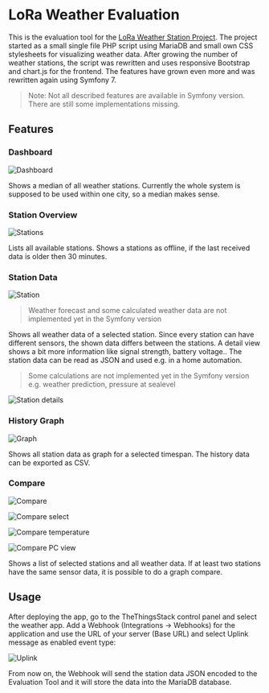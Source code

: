 # LoRa Weather Evaluation

This is the evaluation tool for the [LoRa Weather Station Project](https://github.com/3komma3volt/LoRaWeatherStation_Hardware).
The project started as a small single file PHP script using MariaDB and small own CSS stylesheets for visualizing weather data. After growing the number of weather stations, the script was rewritten and uses responsive Bootstrap and chart.js for the frontend. The features have grown even more and was rewritten again using Symfony 7.

> Note: Not all described features are available in Symfony version. There are still some implementations missing.


## Features

### Dashboard

![Dashboard](assets/documentation/dashboard.png)

Shows a median of all weather stations. Currently the whole system is supposed to be used within one city, so a median makes sense. 
 
### Station Overview

![Stations](assets/documentation/stations.png)

Lists all available stations. Shows a stations as offline, if the last received data is older then 30 minutes. 

### Station Data

![Station](assets/documentation/station.png)

> Weather forecast and some calculated weather data are not implemented yet in the Symfony version

Shows all weather data of a selected station. Since every station can have different sensors, the shown data differs between the stations. A detail view shows a bit more information like signal strength, battery voltage.. The station data can be read as JSON and used e.g. in a home automation.

> Some calculations are not implemented yet in the Symfony version e.g. weather prediction, pressure at sealevel

![Station details](assets/documentation/details.png)
 
### History Graph

![Graph](assets/documentation/graph.png)

 Shows all station data as graph for a selected timespan. The history data can be exported as CSV. 

### Compare

![Compare](assets/documentation/compare.png)

![Compare select](assets/documentation/compareselect.png)

![Compare temperature](assets/documentation/comparetemp.png)

![Compare PC view](assets/documentation/comparebig.png)

Shows a list of selected stations and all weather data. If at least two stations have the same sensor data, it is possible to do a graph compare. 

## Usage

  After deploying the app, go to the TheThingsStack control panel and select the weather app.
  Add a Webhook (Integrations -> Webhooks) for the application and use the URL of your server (Base URL) and select Uplink message as enabled event type:
  
![Uplink](assets/documentation/uplink.png)

From now on, the Webhook will send the station data JSON encoded to the Evaluation Tool and it will store the data into the MariaDB database.

